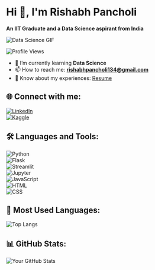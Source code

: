 # Hi 👋, I'm Rishabh Pancholi  
**An IIT Graduate and a Data Science aspirant from India** 

![Data Science GIF](https://media.giphy.com/media/xT9C25UNTwfZuk85WP/giphy.gif)

![Profile Views](https://komarev.com/ghpvc/?username=rishabhpancholi&color=blue)  

- 🌱 I’m currently learning **Data Science**  
- 📫 How to reach me: **rishabhpancholi134@gmail.com**  
- 📄 Know about my experiences: [Resume](https://drive.google.com/file/d/1OiMOExicNDu7mHMmShPkreVQVqEmil2q/view?usp=sharing) 

## 🌐 Connect with me:  
[![LinkedIn](https://img.shields.io/badge/LinkedIn-0A66C2?style=for-the-badge&logo=linkedin&logoColor=white)](https://www.linkedin.com/in/rishabh-pancholi-9a31b9191/)  
[![Kaggle](https://img.shields.io/badge/Kaggle-20BEFF?style=for-the-badge&logo=kaggle&logoColor=white)](https://www.kaggle.com/rishabhpancholi1302)  

## 🛠 Languages and Tools:  
![Python](https://img.shields.io/badge/Python-3776AB?style=flat&logo=python&logoColor=white)  
![Flask](https://img.shields.io/badge/Flask-000000?style=flat&logo=flask)  
![Streamlit](https://img.shields.io/badge/Streamlit-FF4B4B?style=flat&logo=streamlit)  
![Jupyter](https://img.shields.io/badge/Jupyter-F37626?style=flat&logo=jupyter)  
![JavaScript](https://img.shields.io/badge/JavaScript-F7DF1E?style=flat&logo=javascript&logoColor=black)  
![HTML](https://img.shields.io/badge/HTML-E34F26?style=flat&logo=html5&logoColor=white)  
![CSS](https://img.shields.io/badge/CSS-1572B6?style=flat&logo=css3)  

## 📌 Most Used Languages:
![Top Langs](https://github-readme-stats.vercel.app/api/top-langs/?username=rishabhpancholi&layout=compact&theme=radical)

## 📊 GitHub Stats:  
![Your GitHub Stats](https://github-readme-stats.vercel.app/api?username=rishabhpancholi&show_icons=true&theme=radical)  
